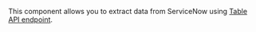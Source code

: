 This component allows you to extract data from ServiceNow using [Table API endpoint](https://developer.servicenow.com/dev.do#!/reference/api/tokyo/rest/c_TableAPI#table-GET). 